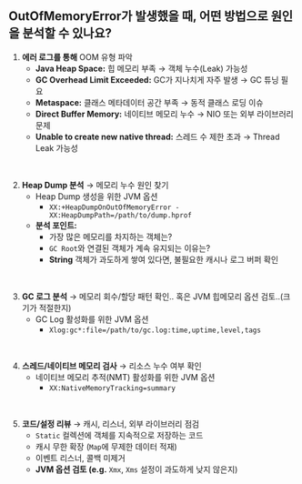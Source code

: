 ## OutOfMemoryError가 발생했을 때, 어떤 방법으로 원인을 분석할 수 있나요?

1. **에러 로그를 통해**  OOM 유형 파악
    - **Java Heap Space:** 힙 메모리 부족 → 객체 누수(Leak) 가능성
    - **GC Overhead Limit Exceeded:** GC가 지나치게 자주 발생 → GC 튜닝 필요
    - **Metaspace:** 클래스 메타데이터 공간 부족 → 동적 클래스 로딩 이슈
    - **Direct Buffer Memory:** 네이티브 메모리 누수 → NIO 또는 외부 라이브러리 문제
    - **Unable to create new native thread:** 스레드 수 제한 초과 → Thread Leak 가능성

<br/>

2. **Heap Dump 분석** → 메모리 누수 원인 찾기
    - Heap Dump 생성을 위한 JVM 옵션
        - `XX:+HeapDumpOnOutOfMemoryError -XX:HeapDumpPath=/path/to/dump.hprof`
    - **분석 포인트:**
        - 가장 많은 메모리를 차지하는 객체는?
        - `GC Root`와 연결된 객체가 계속 유지되는 이유는?
        - **String** 객체가 과도하게 쌓여 있다면, 불필요한 캐시나 로그 버퍼 확인

<br/>

3. **GC 로그 분석** → 메모리 회수/할당 패턴 확인.. 혹은 JVM 힙메모리 옵션 검토..(크기가 적절한지)
    - GC Log 활성화를 위한 JVM 옵션
        - `Xlog:gc*:file=/path/to/gc.log:time,uptime,level,tags`

<br/>

4. **스레드/네이티브 메모리 검사** → 리소스 누수 여부 확인
    - 네이티브 메모리 추적(NMT) 활성화를 위한 JVM 옵션
        - `XX:NativeMemoryTracking=summary`

<br/>

5. **코드/설정 리뷰** → 캐시, 리스너, 외부 라이브러리 점검
    - `Static` 컬렉션에 객체를 지속적으로 저장하는 코드
    - 캐시 무한 확장 (`Map`에 무제한 데이터 적재)
    - 이벤트 리스너, 콜백 미제거
    - **JVM 옵션 검토 (e.g.** `Xmx`, `Xms` 설정이 과도하게 낮지 않은지)